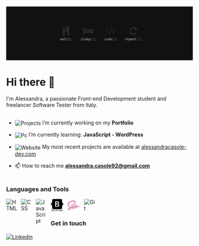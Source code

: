 ![](https://github.com/alessandra-casole/alessandra-casole/blob/main/banner.png)
# Hi there 👋
I'm Alessandra, a passionate Front-end Development student and freelancer Software Tester from Italy.</h3>
<br/>
<br/>
- <img align="center" alt="Projects" width="20" src="https://user-images.githubusercontent.com/116037680/230639583-a23b8d8e-2aee-43bd-a8fe-f543850a1a3d.png"> I’m currently working on my **Portfolio**

- <img align="center" alt="Pc" width="20" src="https://user-images.githubusercontent.com/116037680/230639172-978bbdc2-fc11-4507-af2f-61b9ad06e25d.png"> I’m currently learning: **JavaScript - WordPress**

- <img align="center" alt="Website" width="20" src="https://user-images.githubusercontent.com/116037680/230639872-7a033f22-a3fc-4a97-9bc4-e596d7534ef4.png"> My most recent projects are available at [alessandracasole-dev.com](https://alessandracasole-dev.com/)

- 📫 How to reach me **alessandra.casole92@gmail.com**

#

### Languages and Tools

<img align="left" alt="HTML" width="30" style="padding-right:10px;" src="https://cdn.jsdelivr.net/gh/devicons/devicon/icons/html5/html5-plain.svg" />
<img align="left" alt="CSS" width="30" style="padding-right:10px;" src="https://cdn.jsdelivr.net/gh/devicons/devicon/icons/css3/css3-plain.svg" />
<img align="left" alt="JavaScript" width="30" style="padding-right:10px;" src="https://cdn.jsdelivr.net/gh/devicons/devicon/icons/javascript/javascript-plain.svg" />
<img align="left" alt="Bootstrap" width="35" style="padding-right:10px;" src="https://raw.githubusercontent.com/devicons/devicon/master/icons/bootstrap/bootstrap-plain-wordmark.svg"> 
<img align="left" alt="Sass" width="35" style="padding-right:10px;" src="https://raw.githubusercontent.com/devicons/devicon/master/icons/sass/sass-original.svg">
<img align="left" alt="Git" width="30" style="padding-right:10px;" src="https://cdn.jsdelivr.net/gh/devicons/devicon/icons/git/git-original.svg" />

<br>

#

### Get in touch

<a href="https://linkedin.com/in/https://www.linkedin.com/in/alessandracasole/" target="blank" rel="noopener"><img align="center" src="https://cdn.jsdelivr.net/npm/simple-icons@3.0.1/icons/linkedin.svg" alt="Linkedin" width="30" /></a>





